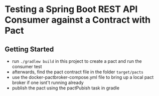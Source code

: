 # Testing a Spring Boot REST API Consumer against a Contract with Pact


## Getting Started

* run `./gradlew build` in this project to create a pact and run the consumer test
* afterwards, find the pact contract file in the folder `target/pacts` 
* use the docker-pactbroker-compose.yml file to bring up a local pact broker if one isnt't running already
* publish the pact using the pactPubish task in gradle
